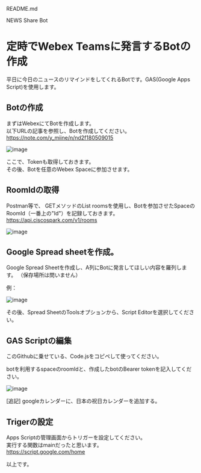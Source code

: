 README.md

NEWS Share Bot
# 定時でWebex Teamsに発言するBotの作成
平日に今日のニュースのリマインドをしてくれるBotです。GAS(Google Apps Script)を使用します。

## Botの作成
まずはWebexにてBotを作成します。  
以下URLの記事を参照し、Botを作成してください。   
https://note.com/y_miine/n/nd2f180509015

![image](https://user-images.githubusercontent.com/74521124/132471265-89d29b3b-db1a-4163-bbec-740f4f88ecce.png)


ここで、Tokenも取得しておきます。    
その後、Botを任意のWebex Spaceに参加させます。

## RoomIdの取得
Postman等で、
GETメソッドのList roomsを使用し、Botを参加させたSpaceのRoomId（一番上の"Id"）を記録しておきます。  
https://api.ciscospark.com/v1/rooms

![image](https://user-images.githubusercontent.com/74521124/132471489-6ef1c1e3-2699-4c90-9ef0-dca296ebfc37.png)


## Google Spread sheetを作成。
Google Spread Sheetを作成し、A列にBotに発言してほしい内容を羅列します。  （保存場所は問いません）

例：

![image](https://user-images.githubusercontent.com/74521124/132471663-ca0c1294-8e6e-420a-afb8-e2eb836a8f51.png)


その後、Spread SheetのToolsオプションから、Script Editorを選択してください。

## GAS Scriptの編集
このGithubに乗せている、Code.jsをコピペして使ってください。

botを利用するspaceのroomIdと、作成したbotのBearer tokenを記入してください。

![image](https://user-images.githubusercontent.com/74521124/132472501-9814f1ac-5e4c-437e-9672-9eb700c1f641.png)

[追記]
googleカレンダーに、日本の祝日カレンダーを追加する。

## Trigerの設定
Apps Scriptの管理画面からトリガーを設定してください。  
実行する関数はmainだったと思います。  
https://script.google.com/home

以上です。


